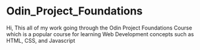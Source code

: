 # Odin_Project_Foundations
Hi, This all of my work going through the Odin Project Foundations Course which is a popular course for learning Web Development concepts such as HTML, CSS, and Javascript
